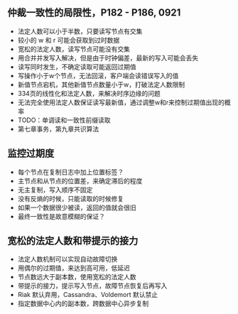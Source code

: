 ## 仲裁一致性的局限性，P182 - P186, 0921
- 法定人数可以小于半数，只要读写节点有交集
- 较小的 w 和 r 可能会获取到过时数据
- 宽松的法定人数，读写节点可能没有交集
- 用合并并发写入解决，但是由于时钟偏差，最新的写入可能会丢失
- 读写同时发生，不确定读取可能返回过期值
- 写操作小于w个节点，无法回滚，客户端会读错误写入的值
- 新值节点宕机，其他新值节点数量小于w，打破法定人数限制
- 334页的线性化和法定人数，来解决时序边缘的问题
- 无法完全使用法定人数保证读写最新值，通过调整w和r来控制过期值出现的概率
- TODO：单调读和一致性前缀读取
- 第七章事务，第九章共识算法

## 监控过期度
- 每个节点在复制日志中加上位置标签？
- 主节点和从节点的位置差，来确定滞后的程度
- 无主复制，写入顺序不固定
- 没有反熵的时候，只能读取的时候修复
- 如果一个数据很少被读，返回的值就会很旧
- 最终一致性是故意模糊的保证？

## 宽松的法定人数和带提示的接力
- 法定人数机制可以实现自动故障切换
- 用偶尔的过期值，来达到高可用，低延迟
- 节点数远大于副本数，使用宽松的法定人数
- 带提示的接力，提示写入节点，故障节点恢复后再写入
- Riak 默认弃用，Cassandra、Voldemort 默认禁止
- 指定数据中心内的副本数，跨数据中心异步复制
